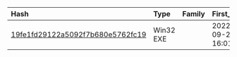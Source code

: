|Hash|Type|Family|First_Seen|Name|
|:--|:--|:--|:--|:--|
|[19fe1fd29122a5092f7b680e5762fc19](https://www.virustotal.com/gui/file/19fe1fd29122a5092f7b680e5762fc19)|Win32 EXE||2022-09-23 16:01:22|TaskManager.exe|
